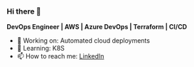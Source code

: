 ### Hi there 👋  
**DevOps Engineer | AWS | Azure DevOps | Terraform | CI/CD**  
- 🔭 Working on: Automated cloud deployments  
- 🌱 Learning: K8S 
- 📫 How to reach me: [LinkedIn](https://www.linkedin.com/in/moisesdev/)  

